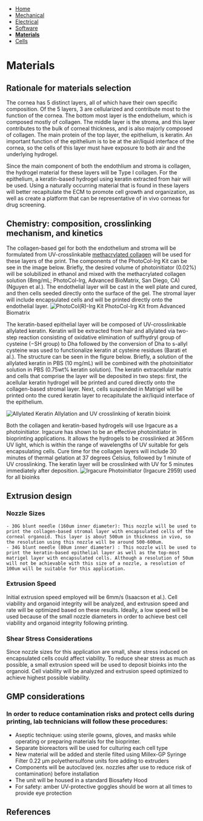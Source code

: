 - [Home](/3-DPrintingCornealOrganoids/index)
- [Mechanical](/3-DPrintingCornealOrganoids/mechanical)
- [Electrical](/3-DPrintingCornealOrganoids/electrical)
- [Software](/3-DPrintingCornealOrganoids/software)
- **[Materials](/3-DPrintingCornealOrganoids/materials)**
- [Cells](/3-DPrintingCornealOrganoids/cells)

# Materials

## Rationale for materials selection
The cornea has 5 distinct layers, all of which have their own specific composition. Of the 5 layers, 3 are cellularized and contribute most to the function of the cornea. The bottom most layer is the endothelium, which is composed mostly of collagen. The middle layer is the stroma, and this layer contributes to the bulk of corneal thickness, and is also majorly composed of collagen. The main protein of the top layer, the epithelium, is keratin. An important function of the epithelium is to be at the air/liquid interface of the cornea, so the cells of this layer must have exposure to both air and the underlying hydrogel.

Since the main component of both the endothlium and stroma is collagen, the hydrogel material for these layers will be Type I collagen. For the epithelium, a keratin-based hydrogel using keratin extracted from hair will be used. Using a naturally occurring material that is found in these layers will better recapitulate the ECM to promote cell growth and organization, as well as create a platform that can be representative of in vivo corneas for drug screening.


## Chemistry: composition, crosslinking mechanism, and kinetics
The collagen-based gel for both the endothelium and stroma will be formulated from UV-crosslinkable [methacrylated collagen](https://advancedbiomatrix.com/photocol-irg.html) will be used for these layers of the print. The components of the PhotoCol-Irg Kit can be see in the image below. Briefly, the desired volume of photoinitiator (0.02%) will be solubilized in ethanol and mixed with the methacrylated collagen solution (8mg/mL; PhotoCol-Irg, Advanced BioMatrix, San Diego, CA) (Nguyen et al.). The endothelial layer will be cast in the well plate and cured, and then cells seeded directly onto the surface of the gel. The stromal layer will include encapsulated cells and will be printed directly onto the endothelial layer. 
![PhotoCol(R)-Irg Kit](/3-DPrintingCornealOrganoids/Chemistry/PhotoCol.jpg)
PhotoCol-Irg Kit from Advanced Biomatrix

The keratin-based epithelial layer will be composed of UV-crosslinkable allylated keratin. Keratin will be extracted from hair and allylated via two-step reaction consisting of oxidative elimination of sulfhydryl group of cysteine (−SH group) to Dha followed by the conversion of Dha to s-allyl cysteine was used to functionalize keratin at cysteine residues (Barati et al.). The structure can be seen in the figure below. Briefly, a solution of the allylated keratin in PBS (10 mg/mL) will be combined with the photoinitiator solution in PBS (0.75wt% keratin solution). The keratin extracellular matrix and cells that comprise the layer will be deposited in two steps: first, the acellular keratin hydrogel will be printed and cured directly onto the collagen-based stromal layer. Next, cells suspended in Matrigel will be printed onto the cured keratin layer to recapitulate the air/liquid interface of the epithelium. 

![Allylated Keratin](/3-DPrintingCornealOrganoids/Chemistry/Keratin.jpg)
Allylation and UV crosslinking of keratin bioink

Both the collagen and keratin-based hydrogels will use Irgacure as a photoinitiator. Irgacure has shown to be an effective photoinitiator in bioprinting applications. It allows the hydrogels to be crosslinked at 365nm UV light, which is within the range of wavelengths of UV suitable for gels encapsulating cells. Cure time for the collagen layers will include 30 minutes of thermal gelation at 37 degrees Celsius, followed by 1 minute of UV crosslinking. The keratin layer will be crosslinked with UV for 5 minutes immediately after deposition.
![Irgacure](/3-DPrintingCornealOrganoids/Chemistry/Irgacure.jpeg)
Photoinitiator (Irgacure 2959) used for all bioinks 

## Extrusion design
### Nozzle Sizes 
    - 30G blunt needle (160um inner diameter): This nozzle will be used to print the collagen-based stromal layer with encapsulated cells of the corneal organoid. This layer is about 500um in thickness in vivo, so the resolution using this nozzle will be around 500-600um. 
    - 34G blunt needle (80um inner diameter) : This nozzle will be used to print the keratin-based epithelial layer as well as the top-most matrigel layer with encapsulated cells. Although a resolution of 50um will not be achievable with this size of a nozzle, a resolution of 100um will be suitable for this application.

### Extrusion Speed
Initial extrusion speed employed will be 6mm/s (Isaacson et al.). Cell viability and organoid integrity will be analyzed, and extrusion speed and rate will be optimized based on these results. Ideally, a low speed will be used because of the small nozzle diameters in order to achieve best cell viability and organoid integrity following printing. 

### Shear Stress Considerations
Since nozzle sizes for this application are small, shear stress induced on encapsulated cells could affect viability. To reduce shear stress as much as possible, a small extrusion speed will be used to deposit bioinks into the organoid. Cell viability will be analyzed and extrusion speed optimized to achieve highest possible viability.


## GMP considerations
### In order to reduce contamination risks and protect cells during printing, lab technicians will follow these procedures:
- Aseptic technique: using  sterile gowns, gloves, and masks while operating or preparing materials for the bioprinter. 
- Separate bioreactors will be used for culturing each cell type
- New material will be added and sterile filted using Millex-GP Syringe Filter 0.22 µm polyethersulfone units fore adding to extruders 
- Components will be autoclaved (ex. nozzles after use to reduce risk of contamination) before installation
- The unit will be housed in a standard Biosafety Hood
- For safety: amber UV-protective goggles should be worn at all times to provide eye protection

## References
